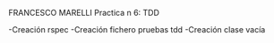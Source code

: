 FRANCESCO MARELLI
Practica n 6: TDD

-Creación rspec
-Creación fichero pruebas tdd
-Creación clase vacía
